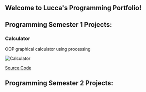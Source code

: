 ## Welcome to Lucca's Programming Portfolio!

## Programming Semester 1 Projects:

### Calculator

OOP graphical calculator using processing

![Calculator]()

[Source Code]()

## Programming Semester 2 Projects:

